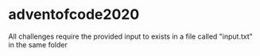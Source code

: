 # adventofcode2020

All challenges require the provided input to exists in a file called "input.txt" in the same folder
